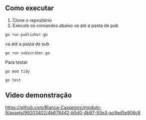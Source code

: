 ## Como executar 
1) Clone o repositório
2) Execute os comandos abaixo
   va até a pasta de pub
```
go run publisher.go
```
va até a pasta de sub
```
go run subscriber.go
```
Para testar
```
go mod tidy
```
```
go test
````

## Video demonstração 

https://github.com/Bianca-Cassemiro/modulo-9/assets/99203402/4b678442-b5d0-4b87-93e3-ac9ad5e906c8

